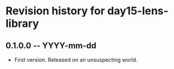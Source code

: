 # Revision history for day15-lens-library

## 0.1.0.0 -- YYYY-mm-dd

* First version. Released on an unsuspecting world.
